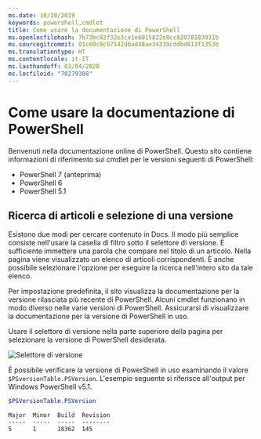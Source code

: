 ```yaml
---
ms.date: 10/20/2019
keywords: powershell,cmdlet
title: Come usare la documentazione di PowerShell
ms.openlocfilehash: 7b73bc82f32e3ce1e6015822e0cc82078183931b
ms.sourcegitcommit: 01c60c0c97542dbad48ae34339cddbd813f1353b
ms.translationtype: HT
ms.contentlocale: it-IT
ms.lasthandoff: 03/04/2020
ms.locfileid: "78279308"
---
```

# <a name="how-to-use-the-powershell-documentation"></a>Come usare la documentazione di PowerShell

Benvenuti nella documentazione online di PowerShell. Questo sito contiene informazioni di riferimento sui cmdlet per le versioni seguenti di PowerShell:

- PowerShell 7 (anteprima)
- PowerShell 6
- PowerShell 5.1

## <a name="finding-articles-and-selecting-a-version"></a>Ricerca di articoli e selezione di una versione

Esistono due modi per cercare contenuto in Docs. Il modo più semplice consiste nell'usare la casella di filtro sotto il selettore di versione. È sufficiente immettere una parola che compare nel titolo di un articolo. Nella pagina viene visualizzato un elenco di articoli corrispondenti. È anche possibile selezionare l'opzione per eseguire la ricerca nell'intero sito da tale elenco.

Per impostazione predefinita, il sito visualizza la documentazione per la versione rilasciata più recente di PowerShell. Alcuni cmdlet funzionano in modo diverso nelle varie versioni di PowerShell. Assicurarsi di visualizzare la documentazione per la versione di PowerShell in uso.

Usare il selettore di versione nella parte superiore della pagina per selezionare la versione di PowerShell desiderata.

![Selettore di versione](media/how-to-use-docs/version-search.gif)

È possibile verificare la versione di PowerShell in uso esaminando il valore `$PSversionTable.PSVersion`. L'esempio seguente si riferisce all'output per Windows PowerShell v5.1.

```powershell
$PSVersionTable.PSVersion
```

```Output
Major  Minor  Build  Revision
-----  -----  -----  --------
5      1      18362  145
```
